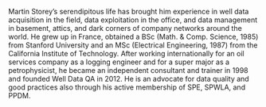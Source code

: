 
Martin Storey’s serendipitous life has brought him experience in well data acquisition in the field, data exploitation in the office, and data management in basement, attics, and dark corners of company networks around the world. He grew up in France, obtained a BSc (Math. & Comp. Science, 1985) from Stanford University and an MSc (Electrical Engineering, 1987) from the California Institute of Technology.  After working internationally for an oil services company as a logging engineer and for a super major as a petrophysicist, he became an independent consultant and trainer in 1998 and founded Well Data QA in 2012.  He is an advocate for data quality and good practices also through his active membership of SPE, SPWLA, and PPDM.
